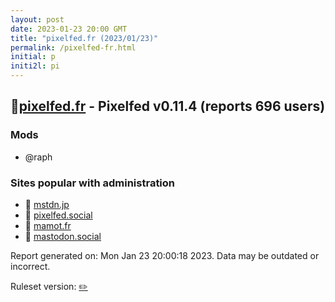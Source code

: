 ```yaml
---
layout: post
date: 2023-01-23 20:00 GMT
title: "pixelfed.fr (2023/01/23)"
permalink: /pixelfed-fr.html
initial: p
initi2l: pi
---
```


## 🐘[pixelfed.fr](https://pixelfed.fr) - Pixelfed v0.11.4 (reports 696 users)

### Mods
 * @raph

### Sites popular with administration

* 🐘 [mstdn.jp](/mstdn-jp.html)
* 🐘 [pixelfed.social](/pixelfed-social.html)
* 🐘 [mamot.fr](/mamot-fr.html)
* 🐘 [mastodon.social](/mastodon-social.html)

Report generated on: Mon Jan 23 20:00:18 2023. Data may be outdated or incorrect.

Ruleset version: [✏️](/version-pencil)
